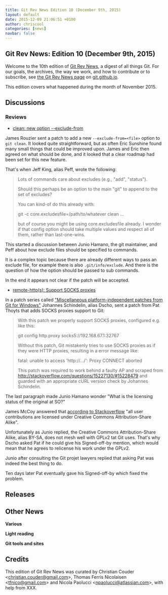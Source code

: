 ```yaml
---
title: Git Rev News Edition 10 (December 9th, 2015)
layout: default
date: 2015-12-09 21:06:51 +0100
author: chriscool
categories: [news]
navbar: false
---
```


## Git Rev News: Edition 10 (December 9th, 2015)

Welcome to the 10th edition of [Git Rev News](http://git.github.io/rev_news/rev_news.html),
a digest of all things Git. For our goals, the archives, the way we work, and how to contribute or to
subscribe, see [the Git Rev News page](http://git.github.io/rev_news/rev_news.html) on [git.github.io](http://git.github.io).

This edition covers what happened during the month of November 2015.

## Discussions

<!---
### General
-->

### Reviews

* [clean: new option --exclude-from](http://thread.gmane.org/gmane.comp.version-control.git/281762)

James Rouzier sent a patch to add a new `--exclude-from=<file>` option
to `git clean`. It looked quite straightforward, but as often Eric
Sunshine found many small things that could be improved upon. James
and Eric then agreed on what should be done, and it looked that a
clear roadmap had been set for this new feature.

That's when Jeff King, alias Peff, wrote the following:

> Lots of commands care about excludes (e.g., "add", "status").
> 
> Should this perhaps be an option to the main "git" to append to the set
> of excludes?
> 
> You can kind-of do this already with:
> 
>   git -c core.excludesfile=/path/to/whatever clean ...
> 
> but of course you might be using core.excludesfile already. I wonder if
> that config option should take multiple values and respect all of them,
> rather than last-one-wins.

This started a discussion between Junio Hamano, the git maintainer,
and Peff about how exclude files should be specified to commands.

It is a complex topic because there are already different ways to pass
an exclude file, for example there is also `.git/info/exclude`. And
there is the question of how the option should be passed to sub
commands.

In the end it appears not clear if the patch will be accepted.

* [remote-http(s): Support SOCKS proxies](http://thread.gmane.org/gmane.comp.version-control.git/280191)

In a patch series called
["Miscellaneous platform-independent patches from Git for Windows"](http://thread.gmane.org/gmane.comp.version-control.git/280190/)
Johannes Schindelin, alias Dscho, sent a patch from Pat Thoyts that adds SOCKS proxies support to Git:

> With this patch we properly support SOCKS proxies, configured e.g. like
> this:
> 
> 	git config http.proxy socks5://192.168.67.1:32767
> 
> Without this patch, Git mistakenly tries to use SOCKS proxies as if they
> were HTTP proxies, resulting in a error message like:
> 
> 	fatal: unable to access 'http://.../': Proxy CONNECT aborted
> 
> This patch was required to work behind a faulty AP and scraped from
> http://stackoverflow.com/questions/15227130/#15228479 and guarded with
> an appropriate cURL version check by Johannes Schindelin.

The last paragraph made Junio Hamano wonder "What is the licensing
status of the original at SO?"

James McCoy answered that [according to Stackoverflow](https://stackoverflow.com/help/licensing)
"all user contributions are licensed under Creative Commons Attribution-Share Alike".

Unfortunately as Junio replied, the Creative Commons Attribution-Share
Alike, alias BY-SA, does not mesh well with GPLv2 tat Git uses. That's
why Dscho asked Pat if he could give his Signed-off-by mention,
which would mean that he agrees to relicense his work under the GPLv2.

Junio after consulting the Git projet lawyers replied that asking Pat
was indeed the best thing to do.

Ten days later Pat eventually gave his Signed-off-by which fixed the
problem.


<!---
### Support
-->

## Releases


## Other News

__Various__


__Light reading__


__Git tools and sites__


## Credits

This edition of Git Rev News was curated by Christian Couder &lt;<christian.couder@gmail.com>&gt;,
Thomas Ferris Nicolaisen &lt;<tfnico@gmail.com>&gt; and Nicola Paolucci &lt;<npaolucci@atlassian.com>&gt;,
with help from XXX.
